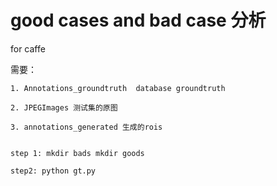 # good cases and bad case 分析

for caffe

需要：
```
1. Annotations_groundtruth  database groundtruth

2. JPEGImages 测试集的原图

3. annotations_generated 生成的rois


```

```
step 1: mkdir bads mkdir goods

step2: python gt.py


```
